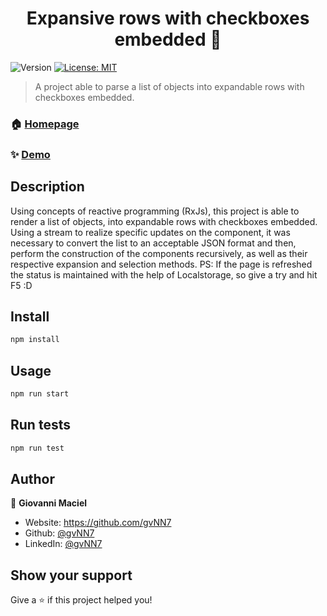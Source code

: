 <h1 align="center">Expansive rows with checkboxes embedded 👋</h1>
<p>
  <img alt="Version" src="https://img.shields.io/badge/version-1.0.0-blue.svg?cacheSeconds=2592000" />
  <a href="#" target="_blank">
    <img alt="License: MIT" src="https://img.shields.io/badge/License-MIT-yellow.svg" />
  </a>
</p>

> A project able to parse a list of objects into expandable rows with checkboxes embedded.

### 🏠 [Homepage](https://github.com/gvNN7/HiPlataformTest/)

### ✨ [Demo](https://boring-allen-5237eb.netlify.app/)

## Description

Using concepts of reactive programming (RxJs), this project is able to render a list of objects, into expandable rows with checkboxes embedded. Using a stream to realize specific updates on the component, it was necessary to convert the list to an acceptable JSON format and then, perform the construction of the components recursively, as well as their respective expansion and selection methods.
PS: If the page is refreshed the status is maintained with the help of Localstorage, so give a try and hit F5 :D

## Install

```sh
npm install
```

## Usage

```sh
npm run start
```

## Run tests

```sh
npm run test
```

## Author

👤 **Giovanni Maciel**

* Website: https://github.com/gvNN7
* Github: [@gvNN7](https://github.com/gvNN7)
* LinkedIn: [@gvNN7](https://linkedin.com/in/gvNN7)

## Show your support

Give a ⭐️ if this project helped you!
